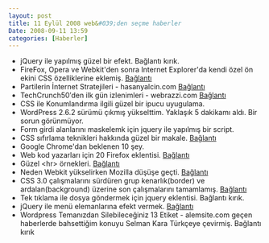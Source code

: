 ```yaml
---
layout: post
title: 11 Eylül 2008 web&#039;den seçme haberler
Date: 2008-09-11 13:59
categories: [Haberler]
---
```


-   jQuery ile yapılmış güzel bir efekt. Bağlantı kırık.
-   FireFox, Opera ve Webkit'den sonra Internet Explorer'da kendi özel
    ön ekini CSS özelliklerine eklemiş. [Bağlantı][1]
-   Partilerin İnternet Stratejileri - hasanyalcin.com [Bağlantı][2]
-   TechCrunch50′den ilk gün izlenimleri - webrazzi.com [Bağlantı][3]
-   CSS ile Konumlandırma ilgili güzel bir ipucu
    uyugulama.
-   WordPress 2.6.2 sürümü çıkmış yükselttim. Yaklaşık 5 dakikamı aldı.
    Bir sorun görünmüyor.
-   Form girdi alanlarını maskelemk için jquery ile yapılmış bir
    script.
-   CSS sıfırlama teknikleri hakkında güzel bir makale. [Bağlantı][6]
-   Google Chrome'dan beklenen 10 şey.
-   Web kod yazarları için 20 Firefox eklentisi. [Bağlantı][8]
-   Güzel <hr\> örnekleri. [Bağlantı][9]
-   Neden Webkit yükselirken Mozilla düşüşe geçti. [Bağlantı][10]
-   CSS 3.0 çalışmalarını sürdüren grup kenarlık(border) ve
    ardalan(background) üzerine son çalışmalarını tamamlamış.
    [Bağlantı][11] 
-   Tek tıklama ile dosya göndermek için jquery eklentisi. Bağlantı kırık.
-   jQuery ile menü elemanlarına efekt vermek. [Bağlantı][13] 
-   Wordpress Temanızdan Silebileceğiniz 13 Etiket - alemsite.com geçen
    haberlerde bahsettiğim konuyu Selman Kara Türkçeye çevirmiş. Bağlantı kırık

  [1]: http://blogs.msdn.com/ie/archive/2008/09/08/microsoft-css-vendor-extensions.aspx
    "ie 8"
  [2]: http://www.hasanyalcin.com/partilerin-internet-stratejileri/
    "partilerini nternet sayfası"
  [3]: http://www.webrazzi.com/2008/09/09/techcrunch-50den-ilk-gun-izlenimleri/
    "TechCruch"
  [6]: http://perishablepress.com/press/2007/10/23/a-killer-collection-of-global-css-reset-styles/
    "css sıfırlama"
  [8]: http://www.noupe.com/tools/20-firefox-add-ons-to-enhance-your-web-development.html
    "Firefox ekelentileri"
  [9]: http://www.smashingmagazine.com/2008/09/09/the-hr-contest-results-download-your-fresh-hr-line-now/
    "hr"
  [10]: http://arstechnica.com/articles/paedia/mozilla-committed-to-gecko.ars
    "webkit - mozilla"
  [11]: http://www.w3.org/blog/CSS/2008/09/10/css3_backgrounds_and_borders_working_dra
  [13]: http://www.tyssendesign.com.au/articles/animated-navigation-items-using-jquery/
    "jQuery menü efektli"
